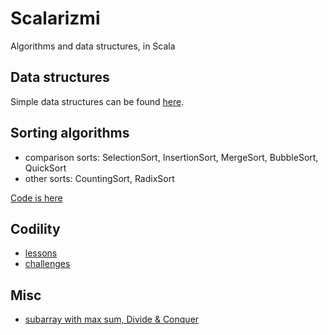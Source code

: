 # Scalarizmi
Algorithms and data structures, in Scala

## Data structures

Simple data structures can be found [here](https://github.com/sake92/Scalarizmi/tree/master/src/main/scala/ba/sake/scalarizmi/data/structures).

## Sorting algorithms

- comparison sorts:  SelectionSort, InsertionSort, MergeSort, BubbleSort, QuickSort
- other sorts: CountingSort, RadixSort

 [Code is here](https://github.com/sake92/Scalarizmi/blob/master/src/main/scala/ba/sake/scalarizmi/sorting)


## Codility

- [lessons](https://github.com/sake92/Scalarizmi/tree/master/src/main/scala/ba/sake/scalarizmi/codility)
- [challenges](https://github.com/sake92/Scalarizmi/tree/master/src/main/scala/ba/sake/scalarizmi/codility/challenges)



## Misc
- [subarray with max sum, Divide & Conquer](https://github.com/sake92/Scalarizmi/blob/master/src/main/scala/ba/sake/scalarizmi/misc/max_subarray/DivideAndConquer.scala)


